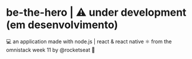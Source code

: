 # be-the-hero | ⚠ under development (em desenvolvimento)
💻 an application made with node.js | react &amp; react native ⚛ from the omnistack week 11 by @rocketseat 🚀
